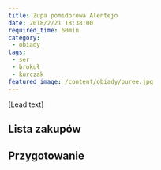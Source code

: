 ```yaml
---
title: Zupa pomidorowa Alentejo
date: 2018/2/21 18:38:00
required_time: 60min
category:
 - obiady
tags:
 - ser
 - brokuł
 - kurczak
featured_image: /content/obiady/puree.jpg
---
```


[Lead text]

<!-- more -->

## Lista zakupów



## Przygotowanie


